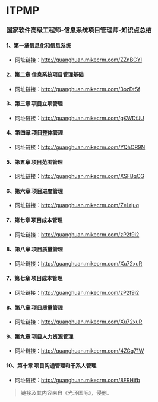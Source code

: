 # ITPMP
### 国家软件高级工程师-信息系统项目管理师-知识点总结


#### 1、第一章信息化和信息系统
* 网址链接：http://guanghuan.mikecrm.com/ZZnBCYI  


#### 2、第二章 信息系统项目管理基础
* 网址链接：http://guanghuan.mikecrm.com/3ozDtSf


#### 3、第三章 项目立项管理
* 网址链接：http://guanghuan.mikecrm.com/gKWDfJU  


#### 4、第四章 项目整体管理
* 网址链接：http://guanghuan.mikecrm.com/YQhOR9N 


#### 5、第五章 项目范围管理
* 网址链接：http://guanghuan.mikecrm.com/XSFBqCG


#### 6、第六章 项目进度管理
* 网址链接：http://guanghuan.mikecrm.com/ZeLrjuq  


#### 7、第七章 项目成本管理
* 网址链接：http://guanghuan.mikecrm.com/zP2f9i2


#### 8、第八章 项目质量管理
* 网址链接：http://guanghuan.mikecrm.com/Xu72xuR


#### 7、第七章 项目成本管理
* 网址链接：http://guanghuan.mikecrm.com/zP2f9i2


#### 8、第八章 项目质量管理
* 网址链接：http://guanghuan.mikecrm.com/Xu72xuR


#### 9、第九章 项目人力资源管理
* 网址链接：http://guanghuan.mikecrm.com/4ZGg71W


#### 10、第十章 项目沟通管理和干系人管理
* 网址链接：http://guanghuan.mikecrm.com/8FRHifb 



> 链接及其内容来自《光环国际》，侵删。
